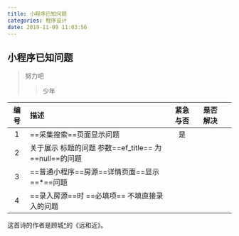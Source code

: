 ```yaml
---
title: 小程序已知问题
categories: 程序设计
date: 2019-11-09 11:03:56
---
```

## 小程序已知问题

> 努力吧
>
> > 少年

| 编号 | 描述                                                  | 紧急与否 | 是否解决 |      |
| :--: | :---------------------------------------------------- | :------: | :------: | ---- |
|  1   | ==采集搜索==页面显示问题                              |    是    |          |      |
|  2   | 关于展示 标题的问题 参数==ef_title== 为==null==的问题 |          |          |      |
|  3   | ==普通小程序==房源==详情页面==显示==*==问题           |          |          |      |
|  4   | ==录入房源==时 ==必填项== 不填直接录入的问题          |          |          |      |

这首诗的作者是顾城[^](顾城，童话诗人，以及坏掉了的人。)的《远和近》。